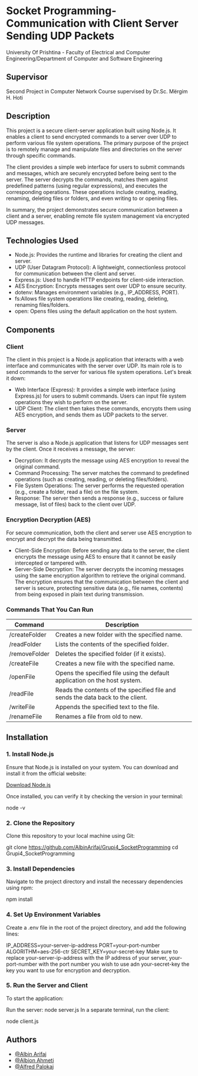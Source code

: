 # Socket Programming- Communication with Client Server Sending UDP Packets
University Of Prishtina - Faculty of Electrical and Computer Engineering/Department of Computer and Software Engineering

## Supervisor
Second Project in Computer Network Course supervised by Dr.Sc. Mërgim H. Hoti

## Description
This project is a secure client-server application built using Node.js. It enables a client to send encrypted commands to a server over UDP to perform various file system operations. The primary purpose of the project is to remotely manage and manipulate files and directories on the server through specific commands.

The client provides a simple web interface for users to submit commands and messages, which are securely encrypted before being sent to the server. The server decrypts the commands, matches them against predefined patterns (using regular expressions), and executes the corresponding operations. These operations include creating, reading, renaming, deleting files or folders, and even writing to or opening files.

In summary, the project demonstrates secure communication between a client and a server, enabling remote file system management via encrypted UDP messages.

## Technologies Used
- Node.js: Provides the runtime and libraries for creating the client and server.
- UDP (User Datagram Protocol): A lightweight, connectionless protocol for communication between the client and server.
- Express.js: Used to handle HTTP endpoints for client-side interaction.
- AES Encryption: Encrypts messages sent over UDP to ensure security.
- dotenv: Manages environment variables (e.g., IP_ADDRESS, PORT).
- fs:Allows file system operations like creating, reading, deleting, renaming files/folders.
- open: Opens files using the default application on the host system.

## Components

### Client
The client in this project is a Node.js application that interacts with a web interface and communicates with the server over UDP. Its main role is to send commands to the server for various file system operations. Let's break it down:
- Web Interface (Express): It provides a simple web interface (using Express.js) for users to submit commands. Users can input file system operations they wish to perform on the server.
- UDP Client: The client then takes these commands, encrypts them using AES encryption, and sends them as UDP packets to the server.

### Server
The server is also a Node.js application that listens for UDP messages sent by the client. Once it receives a message, the server:

- Decryption: It decrypts the message using AES encryption to reveal the original command.
- Command Processing: The server matches the command to predefined operations (such as creating, reading, or deleting files/folders).
- File System Operations: The server performs the requested operation (e.g., create a folder, read a file) on the file system.
- Response: The server then sends a response (e.g., success or failure message, list of files) back to the client over UDP.

### Encryption Decryption (AES)
For secure communication, both the client and server use AES encryption to encrypt and decrypt the data being transmitted.

- Client-Side Encryption: Before sending any data to the server, the client encrypts the message using AES to ensure that it cannot be easily intercepted or tampered with.
- Server-Side Decryption: The server decrypts the incoming messages using the same encryption algorithm to retrieve the original command.
The encryption ensures that the communication between the client and server is secure, protecting sensitive data (e.g., file names, contents) from being exposed in plain text during transmission.


### Commands That You Can Run

| Command               | Description                                                         |
|-----------------------|---------------------------------------------------------------------|
| /createFolder <name> | Creates a new folder with the specified name.                       |
| /readFolder <name>   | Lists the contents of the specified folder.                        |
| /removeFolder <name> | Deletes the specified folder (if it exists).                        |
| /createFile <name>   | Creates a new file with the specified name.                         |
| /openFile <name>     | Opens the specified file using the default application on the host system. |
| /readFile <name>     | Reads the contents of the specified file and sends the data back to the client. |
| /writeFile <file> <text> | Appends the specified text to the file.                         |
| /renameFile <old> <new> | Renames a file from old to new.                                  |



## Installation

### 1. Install Node.js

Ensure that Node.js is installed on your system. You can download and install it from the official website:

[Download Node.js](https://nodejs.org/)

Once installed, you can verify it by checking the version in your terminal:

node -v

### 2. Clone the Repository
Clone this repository to your local machine using Git:


git clone https://github.com/AlbinArifaj/Grupi4_SocketProgramming
cd Grupi4_SocketProgramming

### 3. Install Dependencies
Navigate to the project directory and install the necessary dependencies using npm:

npm install
### 4. Set Up Environment Variables
Create a .env file in the root of the project directory, and add the following lines:

IP_ADDRESS=your-server-ip-address
PORT=your-port-number
ALGORITHM=aes-256-ctr
SECRET_KEY=your-secret-key
Make sure to replace your-server-ip-address with the IP address of your server, your-port-number with the port number you wish to use adn your-secret-key the key you want to use for encryption and decryption.

### 5. Run the Server and Client
To start the application:

Run the server:
node server.js
In a separate terminal, run the client:

node client.js
## Authors

- [@Albin Arifaj](https://github.com/AlbinArifaj)
- [@Albion Ahmeti](https://github.com/AlbionAhmeti)
- [@Alfred Palokaj](https://github.com/AlfredPalokaj)
